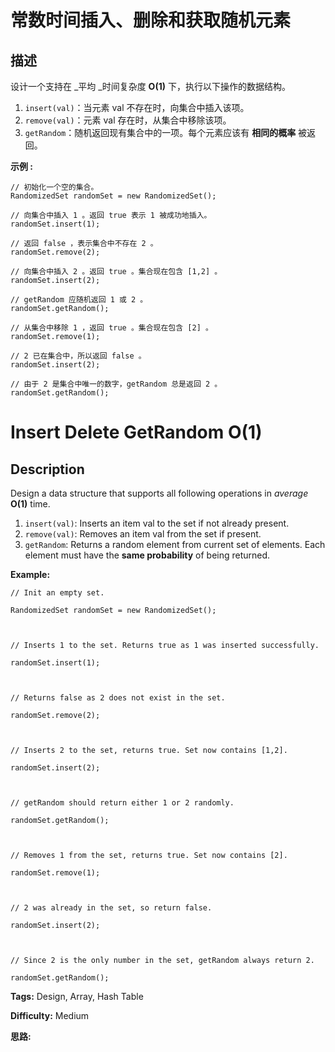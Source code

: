# 常数时间插入、删除和获取随机元素

## 描述

设计一个支持在 _平均  _时间复杂度 **O(1)**  下，执行以下操作的数据结构。

  1. `insert(val)`：当元素 val 不存在时，向集合中插入该项。
  2. `remove(val)`：元素 val 存在时，从集合中移除该项。
  3. `getRandom`：随机返回现有集合中的一项。每个元素应该有 **相同的概率** 被返回。

**示例 :**

    
    
    // 初始化一个空的集合。
    RandomizedSet randomSet = new RandomizedSet();
    
    // 向集合中插入 1 。返回 true 表示 1 被成功地插入。
    randomSet.insert(1);
    
    // 返回 false ，表示集合中不存在 2 。
    randomSet.remove(2);
    
    // 向集合中插入 2 。返回 true 。集合现在包含 [1,2] 。
    randomSet.insert(2);
    
    // getRandom 应随机返回 1 或 2 。
    randomSet.getRandom();
    
    // 从集合中移除 1 ，返回 true 。集合现在包含 [2] 。
    randomSet.remove(1);
    
    // 2 已在集合中，所以返回 false 。
    randomSet.insert(2);
    
    // 由于 2 是集合中唯一的数字，getRandom 总是返回 2 。
    randomSet.getRandom();
    



# Insert Delete GetRandom O(1)

## Description



Design a data structure that supports all following operations in _average_ **O(1)** time.

  1. `insert(val)`: Inserts an item val to the set if not already present.
  2. `remove(val)`: Removes an item val from the set if present.
  3. `getRandom`: Returns a random element from current set of elements. Each element must have the **same probability** of being returned.

**Example:**

    
    
    // Init an empty set.
    RandomizedSet randomSet = new RandomizedSet();
    
    // Inserts 1 to the set. Returns true as 1 was inserted successfully.
    randomSet.insert(1);
    
    // Returns false as 2 does not exist in the set.
    randomSet.remove(2);
    
    // Inserts 2 to the set, returns true. Set now contains [1,2].
    randomSet.insert(2);
    
    // getRandom should return either 1 or 2 randomly.
    randomSet.getRandom();
    
    // Removes 1 from the set, returns true. Set now contains [2].
    randomSet.remove(1);
    
    // 2 was already in the set, so return false.
    randomSet.insert(2);
    
    // Since 2 is the only number in the set, getRandom always return 2.
    randomSet.getRandom();
    


**Tags:** Design, Array, Hash Table

**Difficulty:** Medium

**思路:**
